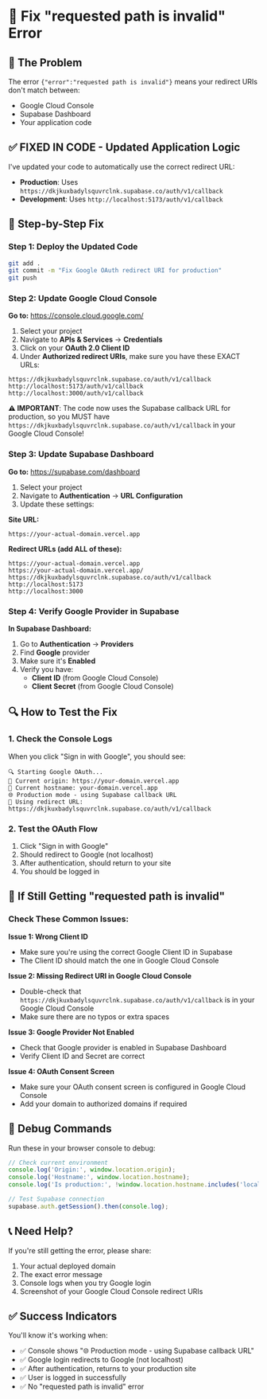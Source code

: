 # 🔧 Fix "requested path is invalid" Error

## 🚨 The Problem
The error `{"error":"requested path is invalid"}` means your redirect URIs don't match between:
- Google Cloud Console
- Supabase Dashboard  
- Your application code

## ✅ **FIXED IN CODE** - Updated Application Logic

I've updated your code to automatically use the correct redirect URL:
- **Production**: Uses `https://dkjkuxbadylsquvrclnk.supabase.co/auth/v1/callback`
- **Development**: Uses `http://localhost:5173/auth/v1/callback`

## 🎯 Step-by-Step Fix

### Step 1: Deploy the Updated Code
```bash
git add .
git commit -m "Fix Google OAuth redirect URI for production"
git push
```

### Step 2: Update Google Cloud Console

**Go to:** https://console.cloud.google.com/
1. Select your project
2. Navigate to **APIs & Services** → **Credentials**
3. Click on your **OAuth 2.0 Client ID**
4. Under **Authorized redirect URIs**, make sure you have these EXACT URLs:

```
https://dkjkuxbadylsquvrclnk.supabase.co/auth/v1/callback
http://localhost:5173/auth/v1/callback
http://localhost:3000/auth/v1/callback
```

**⚠️ IMPORTANT**: The code now uses the Supabase callback URL for production, so you MUST have `https://dkjkuxbadylsquvrclnk.supabase.co/auth/v1/callback` in your Google Cloud Console!

### Step 3: Update Supabase Dashboard

**Go to:** https://supabase.com/dashboard
1. Select your project
2. Navigate to **Authentication** → **URL Configuration**
3. Update these settings:

**Site URL:**
```
https://your-actual-domain.vercel.app
```

**Redirect URLs (add ALL of these):**
```
https://your-actual-domain.vercel.app
https://your-actual-domain.vercel.app/
https://dkjkuxbadylsquvrclnk.supabase.co/auth/v1/callback
http://localhost:5173
http://localhost:3000
```

### Step 4: Verify Google Provider in Supabase

**In Supabase Dashboard:**
1. Go to **Authentication** → **Providers**
2. Find **Google** provider
3. Make sure it's **Enabled**
4. Verify you have:
   - **Client ID** (from Google Cloud Console)
   - **Client Secret** (from Google Cloud Console)

## 🔍 How to Test the Fix

### 1. Check the Console Logs
When you click "Sign in with Google", you should see:
```
🔍 Starting Google OAuth...
📍 Current origin: https://your-domain.vercel.app
📍 Current hostname: your-domain.vercel.app
🌐 Production mode - using Supabase callback URL
🎯 Using redirect URL: https://dkjkuxbadylsquvrclnk.supabase.co/auth/v1/callback
```

### 2. Test the OAuth Flow
1. Click "Sign in with Google"
2. Should redirect to Google (not localhost)
3. After authentication, should return to your site
4. You should be logged in

## 🐛 If Still Getting "requested path is invalid"

### Check These Common Issues:

**Issue 1: Wrong Client ID**
- Make sure you're using the correct Google Client ID in Supabase
- The Client ID should match the one in Google Cloud Console

**Issue 2: Missing Redirect URI in Google Cloud Console**
- Double-check that `https://dkjkuxbadylsquvrclnk.supabase.co/auth/v1/callback` is in your Google Cloud Console
- Make sure there are no typos or extra spaces

**Issue 3: Google Provider Not Enabled**
- Check that Google provider is enabled in Supabase Dashboard
- Verify Client ID and Secret are correct

**Issue 4: OAuth Consent Screen**
- Make sure your OAuth consent screen is configured in Google Cloud Console
- Add your domain to authorized domains if required

## 🧪 Debug Commands

Run these in your browser console to debug:

```javascript
// Check current environment
console.log('Origin:', window.location.origin);
console.log('Hostname:', window.location.hostname);
console.log('Is production:', !window.location.hostname.includes('localhost'));

// Test Supabase connection
supabase.auth.getSession().then(console.log);
```

## 📞 Need Help?

If you're still getting the error, please share:
1. Your actual deployed domain
2. The exact error message
3. Console logs when you try Google login
4. Screenshot of your Google Cloud Console redirect URIs

## ✅ Success Indicators

You'll know it's working when:
- ✅ Console shows "🌐 Production mode - using Supabase callback URL"
- ✅ Google login redirects to Google (not localhost)
- ✅ After authentication, returns to your production site
- ✅ User is logged in successfully
- ✅ No "requested path is invalid" error
